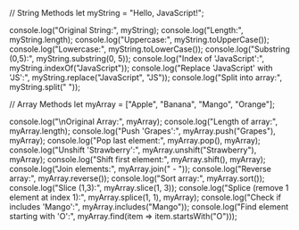 // String Methods
let myString = "Hello, JavaScript!";

console.log("Original String:", myString);
console.log("Length:", myString.length);
console.log("Uppercase:", myString.toUpperCase());
console.log("Lowercase:", myString.toLowerCase());
console.log("Substring (0,5):", myString.substring(0, 5));
console.log("Index of 'JavaScript':", myString.indexOf("JavaScript"));
console.log("Replace 'JavaScript' with 'JS':", myString.replace("JavaScript", "JS"));
console.log("Split into array:", myString.split(" "));

// Array Methods
let myArray = ["Apple", "Banana", "Mango", "Orange"];

console.log("\nOriginal Array:", myArray);
console.log("Length of array:", myArray.length);
console.log("Push 'Grapes':", myArray.push("Grapes"), myArray);
console.log("Pop last element:", myArray.pop(), myArray);
console.log("Unshift 'Strawberry':", myArray.unshift("Strawberry"), myArray);
console.log("Shift first element:", myArray.shift(), myArray);
console.log("Join elements:", myArray.join(" - "));
console.log("Reverse array:", myArray.reverse());
console.log("Sort array:", myArray.sort());
console.log("Slice (1,3):", myArray.slice(1, 3));
console.log("Splice (remove 1 element at index 1):", myArray.splice(1, 1), myArray);
console.log("Check if includes 'Mango':", myArray.includes("Mango"));
console.log("Find element starting with 'O':", myArray.find(item => item.startsWith("O")));
